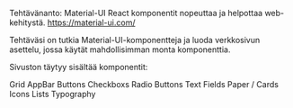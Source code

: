 Tehtävänanto: 
Material-UI React komponentit nopeuttaa ja helpottaa web-kehitystä. https://material-ui.com/

Tehtäväsi on tutkia Material-UI-komponentteja ja luoda verkkosivun asettelu, jossa käytät mahdollisimman monta komponenttia.

Sivuston täytyy sisältää komponentit:

Grid
AppBar
Buttons
Checkboxs
Radio Buttons
Text Fields
Paper / Cards
Icons
Lists
Typography
